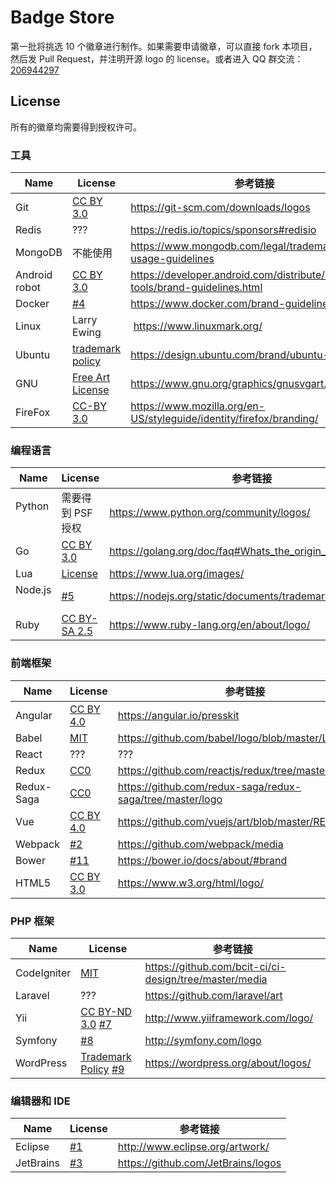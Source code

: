 # Badge Store

第一批将挑选 10 个徽章进行制作。如果需要申请徽章，可以直接 fork 本项目，然后发 Pull Request，并注明开源 logo 的 license。或者进入 QQ 群交流：[206944297](https://jq.qq.com/?_wv=1027&k=5X3l1CD)

## License

所有的徽章均需要得到授权许可。

### 工具

| Name     | License       | 参考链接  |
| -------- | ------------- | -------- |
| Git      | [CC BY 3.0](https://creativecommons.org/licenses/by/3.0/) | https://git-scm.com/downloads/logos | 
| Redis    | ??? | https://redis.io/topics/sponsors#redisio |
| MongoDB  | 不能使用 | https://www.mongodb.com/legal/trademark-usage-guidelines |
| Android robot | [CC BY 3.0](https://creativecommons.org/licenses/by/3.0/) | https://developer.android.com/distribute/marketing-tools/brand-guidelines.html |
| Docker   | [#4](https://github.com/justjavac/badge-store/issues/4) | https://www.docker.com/brand-guidelines |
| Linux    | Larry Ewing | https://www.linuxmark.org/ |
| Ubuntu   | [trademark policy](https://www.ubuntu.com/legal/terms-and-policies/intellectual-property-policy) | https://design.ubuntu.com/brand/ubuntu-logo/ |
| GNU      | [Free Art License](https://directory.fsf.org/wiki/License:Free-Art-L-v1.3) | https://www.gnu.org/graphics/gnusvgart.html |
| FireFox  | [CC-BY 3.0](https://www.mozilla.org/en-US/styleguide/identity/firefox/branding/) | https://www.mozilla.org/en-US/styleguide/identity/firefox/branding/ |

### 编程语言

| Name     | License       | 参考链接  |
| -------- | ------------- | -------- |
| Python   | 需要得到 PSF 授权 | https://www.python.org/community/logos/ |
| Go       | [CC BY 3.0](https://creativecommons.org/licenses/by/3.0/) | https://golang.org/doc/faq#Whats_the_origin_of_the_mascot |
| Lua      | [License](https://www.lua.org/images/) | https://www.lua.org/images/ |
| Node.js  | [#5](https://github.com/justjavac/badge-store/issues/5) | https://nodejs.org/static/documents/trademark-policy.pdf |
| Ruby     | [CC BY-SA 2.5](https://creativecommons.org/licenses/by-sa/2.5/) | https://www.ruby-lang.org/en/about/logo/ |

### 前端框架

| Name     | License       | 参考链接  |
| -------- | ------------- | -------- |
| Angular  | [CC BY 4.0](https://creativecommons.org/licenses/by/4.0/) | https://angular.io/presskit |
| Babel    | [MIT](https://github.com/babel/logo/blob/master/LICENSE)  | https://github.com/babel/logo/blob/master/LICENSE |
| React    | ??? | ??? |
| Redux    | [CC0](https://github.com/reactjs/redux/blob/master/LICENSE-logo.md) | https://github.com/reactjs/redux/tree/master/logo |
| Redux-Saga    | [CC0](https://github.com/redux-saga/redux-saga/blob/master/LICENSE-logo.md) | https://github.com/redux-saga/redux-saga/tree/master/logo |
| Vue      | [CC BY 4.0](https://creativecommons.org/licenses/by/4.0/) | https://github.com/vuejs/art/blob/master/README.md |
| Webpack  | [#2](https://github.com/justjavac/badge-store/issues/2) | https://github.com/webpack/media |
| Bower    | [#11](https://github.com/justjavac/badge-store/issues/11) | https://bower.io/docs/about/#brand |
| HTML5    | [CC BY 3.0](https://creativecommons.org/licenses/by/3.0/) | https://www.w3.org/html/logo/ |

### PHP 框架

| Name     | License       | 参考链接  |
| -------- | ------------- | -------- |
| CodeIgniter | [MIT](https://codeigniter.com/userguide3/license.html) | https://github.com/bcit-ci/ci-design/tree/master/media |
| Laravel     | ??? | https://github.com/laravel/art |
| Yii         | [CC BY-ND 3.0](http://creativecommons.org/licenses/by-nd/3.0/) [#7](https://github.com/justjavac/badge-store/issues/7) | http://www.yiiframework.com/logo/ |
| Symfony     | [#8](https://github.com/justjavac/badge-store/issues/8) | http://symfony.com/logo |
| WordPress   | [Trademark Policy](http://wordpressfoundation.org/trademark-policy/) [#9](https://github.com/justjavac/badge-store/issues/9)  | https://wordpress.org/about/logos/ |

### 编辑器和 IDE

| Name     | License       | 参考链接  |
| -------- | ------------- | -------- |
| Eclipse  | [#1](https://github.com/justjavac/badge-store/issues/1) | http://www.eclipse.org/artwork/ |
| JetBrains| [#3](https://github.com/justjavac/badge-store/issues/3) | https://github.com/JetBrains/logos |
